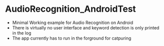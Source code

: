 # AudioRecognition_AndroidTest

- Minimal Working example for Audio Recognition on Android
- There is virtually no user interface and keyword detection is only printed in the log
- The app currently has to run in the forground for catpuring
